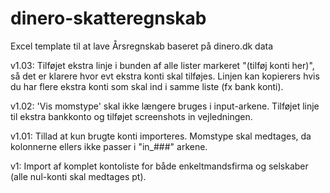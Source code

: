 # dinero-skatteregnskab
Excel template til at lave Årsregnskab baseret på dinero.dk data

v1.03: Tilføjet ekstra linje i bunden af alle lister markeret "(tilføj konti her)", så det er klarere hvor evt ekstra konti skal tilføjes. Linjen kan kopierers hvis du har flere ekstra konti som skal ind i samme liste (fx bank konti).

v1.02: 'Vis momstype' skal ikke længere bruges i input-arkene. Tilføjet linje til ekstra bankkonto og tilføjet screenshots in vejledningen.

v1.01: Tillad at kun brugte konti importeres. Momstype skal medtages, da kolonnerne ellers ikke passer i "in_###" arkene.

v1: Import af komplet kontoliste for både enkeltmandsfirma og selskaber (alle nul-konti skal medtages pt).
